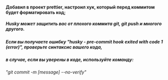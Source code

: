 #### Добавил в проект prettier, настроил хук, который перед коммитом будет форматировать код;

##### Husky может защитить вас от плохого коммита git, git push и многого другого.

##### Если вы получаете ошибку "husky - pre-commit hook exited with code 1 (error)", проверьте синтаксис вашего кода,

##### в случае, если вы уверены в коде, используйте команду:

###### "git commit -m [message] --no-verify"
